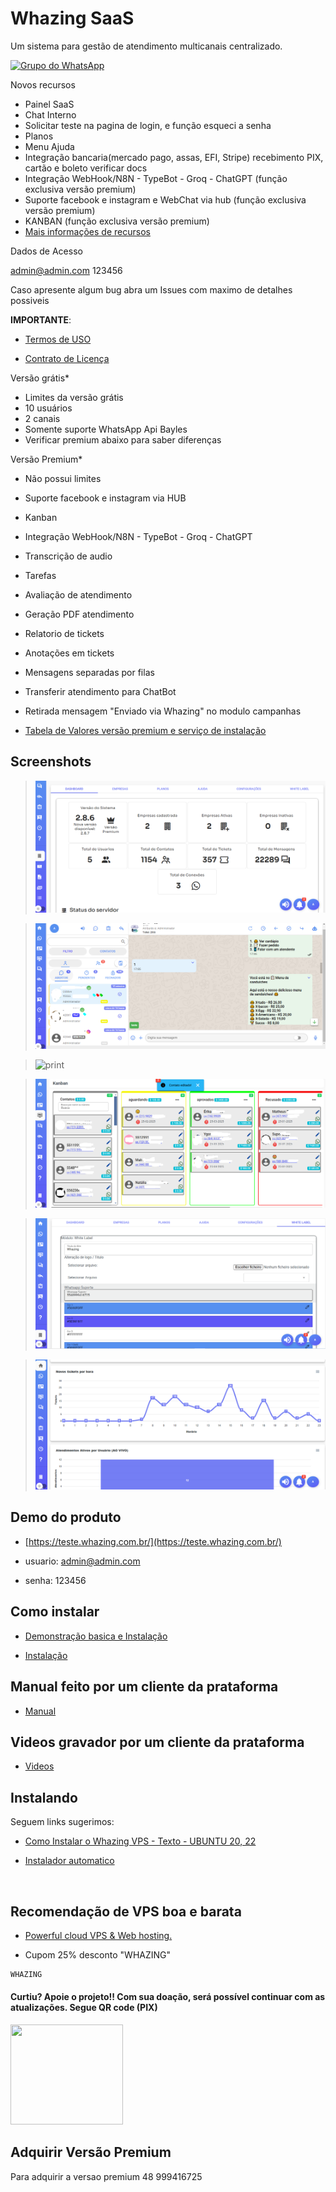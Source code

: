 # Whazing SaaS

Um sistema para gestão de atendimento multicanais centralizado.

[![Grupo do WhatsApp](https://img.shields.io/badge/WhatsApp-Grupo%20Whazing-brightgreen.svg)](https://chat.whatsapp.com/KAk11eaAfRu6Bp13wQX6MB)

Novos recursos
- Painel SaaS
- Chat Interno
- Solicitar teste na pagina de login, e função esqueci a senha
- Planos
- Menu Ajuda
- Integração bancaria(mercado pago, assas, EFI, Stripe) recebimento PIX, cartão e boleto verificar docs
- Integração WebHook/N8N - TypeBot - Groq - ChatGPT (função exclusiva versão premium)
- Suporte facebook e instagram  e WebChat via hub (função exclusiva versão premium)
- KANBAN (função exclusiva versão premium)
- [Mais informações de recursos](docs/recursos.md)

Dados de Acesso

admin@admin.com
123456

Caso apresente algum bug abra um Issues com maximo de detalhes possiveis

**IMPORTANTE**: 

- [Termos de USO](docs/TermosdeUso.md)

- [Contrato de Licença](docs/contratodelicenca.md)



Versão grátis*

- Limites da versão grátis 
- 10 usuários
- 2 canais
- Somente suporte WhatsApp Api Bayles
- Verificar premium abaixo para saber diferenças

Versão Premium*

- Não possui limites
- Suporte facebook e instagram via HUB
- Kanban
- Integração WebHook/N8N - TypeBot - Groq - ChatGPT
- Transcrição de audio
- Tarefas
- Avaliação de atendimento
- Geração PDF atendimento
- Relatorio de tickets
- Anotações em tickets
- Mensagens separadas por filas
- Transferir atendimento para ChatBot
- Retirada mensagem "Enviado via Whazing" no modulo campanhas

-  [Tabela de Valores versão premium e serviço de instalação](docs/TabeladeValores.md)

## Screenshots
>![print](screenshots/saas.png) 

>![print](screenshots/atendimento.png)

>![print](screenshots/solicitarteste.png)

>![print](screenshots/kanban.png)

>![print](screenshots/white.png)

>![print](screenshots/dashboard.png)


## Demo do produto

-  [https://teste.whazing.com.br/](https://teste.whazing.com.br/)

- usuario: admin@admin.com
- senha: 123456

## Como instalar

-  [Demonstração basica e Instalação](https://www.youtube.com/watch?v=RMztcAwRjxQ)

-  [Instalação](https://youtu.be/3vsXNyGxo58?si=sjnyqHtKgyfSJX7_)

## Manual feito por um cliente da prataforma

-  [Manual](https://ajuda.super-zapp.com.br/)

## Videos gravador por um cliente da prataforma

-  [Videos](https://www.youtube.com/@ZAPPRO-z4i/videos)
 
## Instalando
Seguem links sugerimos:

-  [Como Instalar o Whazing VPS - Texto - UBUNTU 20, 22](docs/INSTALL_VPS_UBUNTU_20_22.md)

-  [Instalador automatico](https://github.com/cleitonme/Whazing-SaaS.instalador)
<br/>


## Recomendação de VPS boa e barata

-  [Powerful cloud VPS & Web hosting.](https://control.peramix.com/?affid=58)

- Cupom 25% desconto "WHAZING"

```bash
WHAZING
```

#### Curtiu? Apoie o projeto!! Com sua doação, será possível continuar com as atualizações. Segue QR code (PIX)  

[<img src="donate.jpg" height="160" width="180"/>](donate.jpg)

## Adquirir Versão Premium
Para adquirir a versao premium 48 999416725
